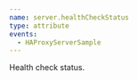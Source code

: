 ```yaml
---
name: server.healthCheckStatus
type: attribute
events:
  - HAProxyServerSample
---
```


Health check status.